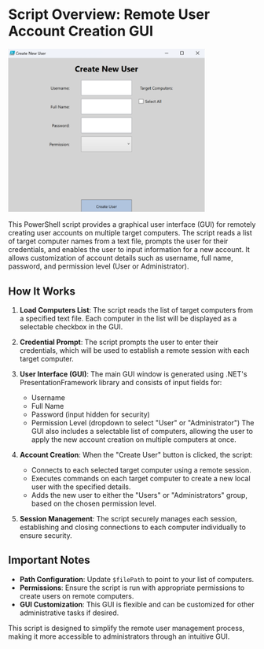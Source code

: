 # Script Overview: Remote User Account Creation GUI

<img src="/images/RemoteUserAccountCreatorGUI.png" alt="Create User GUI" width="400">

This PowerShell script provides a graphical user interface (GUI) for remotely creating user accounts on multiple target computers. The script reads a list of target computer names from a text file, prompts the user for their credentials, and enables the user to input information for a new account. It allows customization of account details such as username, full name, password, and permission level (User or Administrator).

## How It Works

1. **Load Computers List**: 
   The script reads the list of target computers from a specified text file. Each computer in the list will be displayed as a selectable checkbox in the GUI.

2. **Credential Prompt**:
   The script prompts the user to enter their credentials, which will be used to establish a remote session with each target computer.

3. **User Interface (GUI)**:
   The main GUI window is generated using .NET's PresentationFramework library and consists of input fields for:
   - Username
   - Full Name
   - Password (input hidden for security)
   - Permission Level (dropdown to select "User" or "Administrator")
   The GUI also includes a selectable list of computers, allowing the user to apply the new account creation on multiple computers at once.

4. **Account Creation**:
   When the "Create User" button is clicked, the script:
   - Connects to each selected target computer using a remote session.
   - Executes commands on each target computer to create a new local user with the specified details.
   - Adds the new user to either the "Users" or "Administrators" group, based on the chosen permission level.

5. **Session Management**:
   The script securely manages each session, establishing and closing connections to each computer individually to ensure security.

## Important Notes
- **Path Configuration**: Update `$filePath` to point to your list of computers.
- **Permissions**: Ensure the script is run with appropriate permissions to create users on remote computers.
- **GUI Customization**: This GUI is flexible and can be customized for other administrative tasks if desired.

This script is designed to simplify the remote user management process, making it more accessible to administrators through an intuitive GUI.
